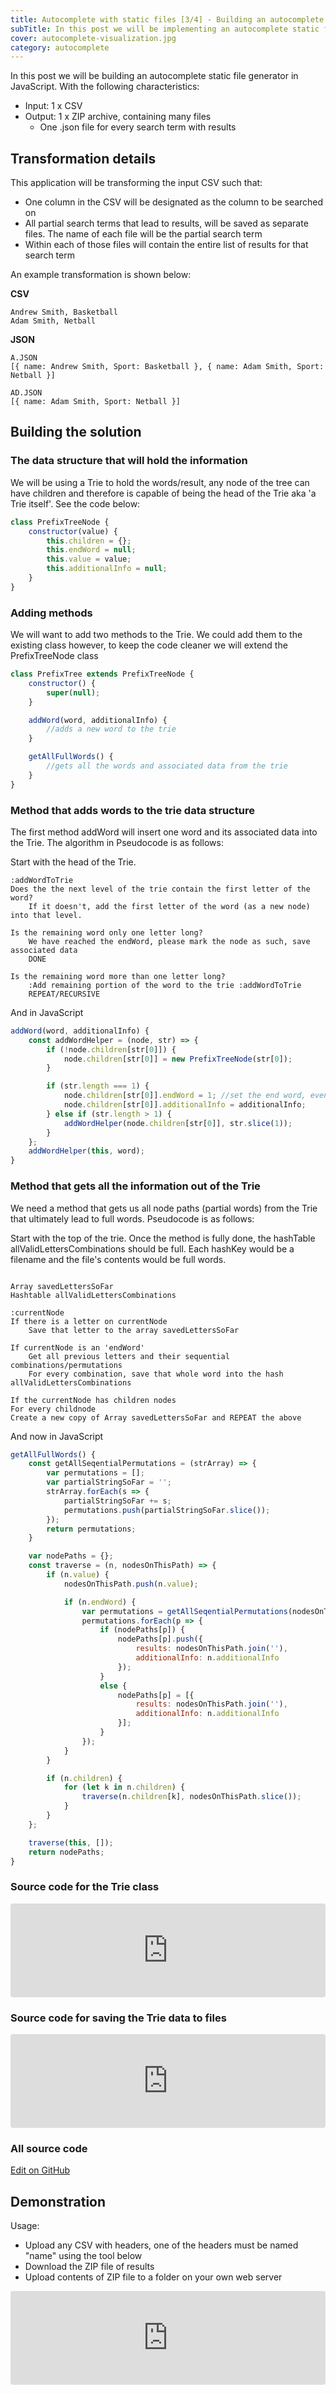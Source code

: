 ```yaml
---
title: Autocomplete with static files [3/4] - Building an autocomplete static file generator
subTitle: In this post we will be implementing an autocomplete static file generator, using the principles, learned in the past two articles in this series. Also within this post is a working demo which produces static autocomplete JSON files for a CSV.
cover: autocomplete-visualization.jpg
category: autocomplete
---
```


In this post we will be building an autocomplete static file generator in JavaScript. With the following characteristics:

* Input: 1 x CSV
* Output: 1 x ZIP archive, containing many files
    - One .json file for every search term with results

## Transformation details

This application will be transforming the input CSV such that:

* One column in the CSV will be designated as the column to be searched on
* All partial search terms that lead to results, will be saved as separate files. The name of each file will be the partial search term
* Within each of those files will contain the entire list of results for that search term

An example transformation is shown below:

**CSV**

``` csv
Andrew Smith, Basketball
Adam Smith, Netball
```

**JSON**

```
A.JSON
[{ name: Andrew Smith, Sport: Basketball }, { name: Adam Smith, Sport: Netball }]

AD.JSON
[{ name: Adam Smith, Sport: Netball }]
```

## Building the solution

### The data structure that will hold the information

We will be using a Trie to hold the words/result, any node of the tree can have children and therefore is capable of being the head of the Trie aka 'a Trie itself'. See the code below:

``` javascript
class PrefixTreeNode {
    constructor(value) {
        this.children = {};
        this.endWord = null;
        this.value = value;
        this.additionalInfo = null;
    }
}
```

### Adding methods

We will want to add two methods to the Trie. We could add them to the existing class however, to keep the code cleaner we will extend the PrefixTreeNode class

``` javascript
class PrefixTree extends PrefixTreeNode {
    constructor() {
        super(null);
    }

    addWord(word, additionalInfo) {
        //adds a new word to the trie
    }

    getAllFullWords() {
        //gets all the words and associated data from the trie
    }
}
```

### Method that adds words to the trie data structure

The first method addWord will insert one word and its associated data into the Trie. The algorithm in Pseudocode is as follows:

Start with the head of the Trie.

```
:addWordToTrie
Does the the next level of the trie contain the first letter of the word?
    If it doesn't, add the first letter of the word (as a new node) into that level.

Is the remaining word only one letter long?
    We have reached the endWord, please mark the node as such, save associated data
    DONE

Is the remaining word more than one letter long?
    :Add remaining portion of the word to the trie :addWordToTrie
    REPEAT/RECURSIVE
```

And in JavaScript

``` javascript
addWord(word, additionalInfo) {
    const addWordHelper = (node, str) => {
        if (!node.children[str[0]]) {
            node.children[str[0]] = new PrefixTreeNode(str[0]);
        }

        if (str.length === 1) {
            node.children[str[0]].endWord = 1; //set the end word, even if a longer word exists already
            node.children[str[0]].additionalInfo = additionalInfo;
        } else if (str.length > 1) {
            addWordHelper(node.children[str[0]], str.slice(1));
        }
    };
    addWordHelper(this, word);
}
```

### Method that gets all the information out of the Trie

We need a method that gets us all node paths (partial words) from the Trie that ultimately lead to full words. Pseudocode is as follows:

Start with the top of the trie. Once the method is fully done, the hashTable allValidLettersCombinations should be full. Each hashKey would be a filename and the file's contents would be full words.

```

Array savedLettersSoFar
Hashtable allValidLettersCombinations 

:currentNode
If there is a letter on currentNode
    Save that letter to the array savedLettersSoFar

If currentNode is an 'endWord'
    Get all previous letters and their sequential combinations/permutations
    For every combination, save that whole word into the hash allValidLettersCombinations

If the currentNode has children nodes
For every childnode
Create a new copy of Array savedLettersSoFar and REPEAT the above
```

And now in JavaScript

``` javascript
getAllFullWords() {
    const getAllSeqentialPermutations = (strArray) => {
        var permutations = [];
        var partialStringSoFar = '';
        strArray.forEach(s => {
            partialStringSoFar += s;
            permutations.push(partialStringSoFar.slice());
        });
        return permutations;
    }

    var nodePaths = {};
    const traverse = (n, nodesOnThisPath) => {
        if (n.value) {
            nodesOnThisPath.push(n.value);

            if (n.endWord) {
                var permutations = getAllSeqentialPermutations(nodesOnThisPath);
                permutations.forEach(p => {
                    if (nodePaths[p]) {
                        nodePaths[p].push({
                            results: nodesOnThisPath.join(''),
                            additionalInfo: n.additionalInfo
                        });
                    }
                    else {
                        nodePaths[p] = [{
                            results: nodesOnThisPath.join(''),
                            additionalInfo: n.additionalInfo
                        }];
                    }
                });
            }
        }

        if (n.children) {
            for (let k in n.children) {
                traverse(n.children[k], nodesOnThisPath.slice());
            }
        }
    };

    traverse(this, []);
    return nodePaths;
}
```

### Source code for the Trie class

<iframe style="width:100%; border:0; border-radius: 4px; overflow:hidden;" src="https://rawgit.com/paulness/AutocompleteStaticFileGeneratorHtml/master/js/prefixTrie.js"></iframe>

### Source code for saving the Trie data to files

<iframe style="width:100%; border:0; border-radius: 4px; overflow:hidden;" src="https://rawgit.com/paulness/AutocompleteStaticFileGeneratorHtml/master/js/index.js"></iframe>

### All source code

[Edit on GitHub](https://github.com/paulness/AutocompleteStaticFileGeneratorHtml)

## Demonstration

Usage:

* Upload any CSV with headers, one of the headers must be named "name" using the tool below
* Download the ZIP file of results
* Upload contents of ZIP file to a folder on your own web server

<iframe src="https://rawgit.com/paulness/AutocompleteStaticFileGeneratorHtml/master/index.htm" style="width:100%; border:0; border-radius: 4px; overflow:hidden;" sandbox="allow-modals allow-forms allow-popups allow-scripts allow-same-origin"></iframe>
